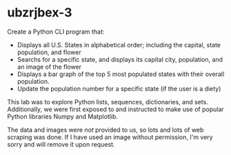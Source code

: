 # ubzrjbex-3

Create a Python CLI program that:

- Displays all U.S. States in alphabetical order; including the capital, state population, and flower
- Searchs for a specific state, and displays its capital city, population, and an image of the flower
- Displays a bar graph of the top 5 most populated states with their overall population.
- Update the population number for a specific state (if the user is a diety)

This lab was to explore Python lists, sequences, dictionaries, and sets. Additionally, we were first exposed to and instructed to make use of popular Python libraries Numpy and Matplotlib.

The data and images were _not_ provided to us, so lots and lots of web scraping was done. If I have used an image without permission, I'm very sorry and will remove it upon request.
